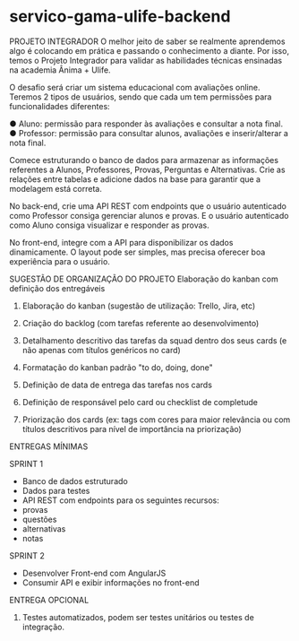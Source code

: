 # servico-gama-ulife-backend

PROJETO INTEGRADOR
O melhor jeito de saber se realmente aprendemos algo é colocando em prática e passando
o conhecimento a diante. Por isso, temos o Projeto Integrador para validar as habilidades
técnicas ensinadas na academia Ânima + Ulife.

O desafio será criar um sistema educacional com avaliações online. Teremos 2 tipos de
usuários, sendo que cada um tem permissões para funcionalidades diferentes:

● Aluno: permissão para responder às avaliações e consultar a nota final.
● Professor: permissão para consultar alunos, avaliações e inserir/alterar a nota final.

Comece estruturando o banco de dados para armazenar as informações referentes a
Alunos, Professores, Provas, Perguntas e Alternativas. Crie as relações entre tabelas e
adicione dados na base para garantir que a modelagem está correta.

No back-end, crie uma API REST com endpoints que o usuário autenticado como Professor
consiga gerenciar alunos e provas. E o usuário autenticado como Aluno consiga visualizar e
responder as provas.

No front-end, integre com a API para disponibilizar os dados dinamicamente. O layout pode
ser simples, mas precisa oferecer boa experiência para o usuário.

SUGESTÃO DE ORGANIZAÇÃO DO PROJETO
Elaboração do kanban com definição dos entregáveis

1. Elaboração do kanban (sugestão de utilização: Trello, Jira, etc)
2. Criação do backlog (com tarefas referente ao desenvolvimento)
3. Detalhamento descritivo das tarefas da squad dentro dos seus cards (e não apenas
com títulos genéricos no card)

4. Formatação do kanban padrão "to do, doing, done"
5. Definição de data de entrega das tarefas nos cards
6. Definição de responsável pelo card ou checklist de completude
7. Priorização dos cards (ex: tags com cores para maior relevância ou com títulos
descritivos para nível de importância na priorização)

ENTREGAS MÍNIMAS

SPRINT 1
- Banco de dados estruturado
- Dados para testes
- API REST com endpoints para os seguintes recursos:
- provas
- questões
- alternativas
- notas

SPRINT 2
- Desenvolver Front-end com AngularJS
- Consumir API e exibir informações no front-end

ENTREGA OPCIONAL
1. Testes automatizados, podem ser testes unitários ou testes de integração.
